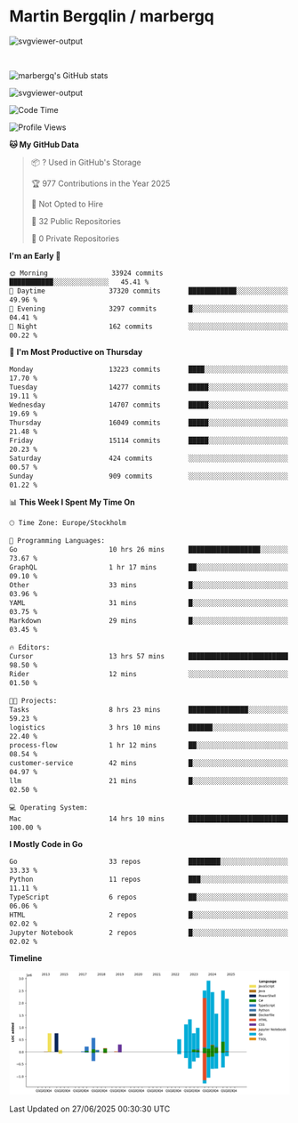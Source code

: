 # Martin Bergqlin / marbergq

![svgviewer-output](https://user-images.githubusercontent.com/2405410/206014777-22d41ecb-c24f-421d-b7d9-bba2cb5bb0de.svg)

<br>

<!--- [![Martin's Week](https://github-readme-stats.vercel.app/api/wakatime?username=marbergq&theme=dark)](https://github.com/anuraghazra/github-readme-stats) -->

![marbergq's GitHub stats](https://github-readme-stats.vercel.app/api?username=marbergq&count_private=true&show_icons=true)

![svgviewer-output](https://wakatime.com/badge/user/3f0a2069-6683-4e19-9a4a-7d21ea815067.svg)

<!--START_SECTION:waka-->
![Code Time](http://img.shields.io/badge/Code%20Time-5%2C200%20hrs%2027%20mins-blue)

![Profile Views](http://img.shields.io/badge/Profile%20Views-0-blue)

**🐱 My GitHub Data** 

> 📦 ? Used in GitHub's Storage 
 > 
> 🏆 977 Contributions in the Year 2025
 > 
> 🚫 Not Opted to Hire
 > 
> 📜 32 Public Repositories 
 > 
> 🔑 0 Private Repositories 
 > 
**I'm an Early 🐤** 

```text
🌞 Morning                33924 commits       ███████████░░░░░░░░░░░░░░   45.41 % 
🌆 Daytime                37320 commits       ████████████░░░░░░░░░░░░░   49.96 % 
🌃 Evening                3297 commits        █░░░░░░░░░░░░░░░░░░░░░░░░   04.41 % 
🌙 Night                  162 commits         ░░░░░░░░░░░░░░░░░░░░░░░░░   00.22 % 
```
📅 **I'm Most Productive on Thursday** 

```text
Monday                   13223 commits       ████░░░░░░░░░░░░░░░░░░░░░   17.70 % 
Tuesday                  14277 commits       █████░░░░░░░░░░░░░░░░░░░░   19.11 % 
Wednesday                14707 commits       █████░░░░░░░░░░░░░░░░░░░░   19.69 % 
Thursday                 16049 commits       █████░░░░░░░░░░░░░░░░░░░░   21.48 % 
Friday                   15114 commits       █████░░░░░░░░░░░░░░░░░░░░   20.23 % 
Saturday                 424 commits         ░░░░░░░░░░░░░░░░░░░░░░░░░   00.57 % 
Sunday                   909 commits         ░░░░░░░░░░░░░░░░░░░░░░░░░   01.22 % 
```


📊 **This Week I Spent My Time On** 

```text
🕑︎ Time Zone: Europe/Stockholm

💬 Programming Languages: 
Go                       10 hrs 26 mins      ██████████████████░░░░░░░   73.67 % 
GraphQL                  1 hr 17 mins        ██░░░░░░░░░░░░░░░░░░░░░░░   09.10 % 
Other                    33 mins             █░░░░░░░░░░░░░░░░░░░░░░░░   03.96 % 
YAML                     31 mins             █░░░░░░░░░░░░░░░░░░░░░░░░   03.75 % 
Markdown                 29 mins             █░░░░░░░░░░░░░░░░░░░░░░░░   03.45 % 

🔥 Editors: 
Cursor                   13 hrs 57 mins      █████████████████████████   98.50 % 
Rider                    12 mins             ░░░░░░░░░░░░░░░░░░░░░░░░░   01.50 % 

🐱‍💻 Projects: 
Tasks                    8 hrs 23 mins       ███████████████░░░░░░░░░░   59.23 % 
logistics                3 hrs 10 mins       ██████░░░░░░░░░░░░░░░░░░░   22.40 % 
process-flow             1 hr 12 mins        ██░░░░░░░░░░░░░░░░░░░░░░░   08.54 % 
customer-service         42 mins             █░░░░░░░░░░░░░░░░░░░░░░░░   04.97 % 
llm                      21 mins             █░░░░░░░░░░░░░░░░░░░░░░░░   02.50 % 

💻 Operating System: 
Mac                      14 hrs 10 mins      █████████████████████████   100.00 % 
```

**I Mostly Code in Go** 

```text
Go                       33 repos            ████████░░░░░░░░░░░░░░░░░   33.33 % 
Python                   11 repos            ███░░░░░░░░░░░░░░░░░░░░░░   11.11 % 
TypeScript               6 repos             ██░░░░░░░░░░░░░░░░░░░░░░░   06.06 % 
HTML                     2 repos             █░░░░░░░░░░░░░░░░░░░░░░░░   02.02 % 
Jupyter Notebook         2 repos             █░░░░░░░░░░░░░░░░░░░░░░░░   02.02 % 
```



**Timeline**

![Lines of Code chart](https://raw.githubusercontent.com/marbergq/marbergq/main/assets/bar_graph.png)


 Last Updated on 27/06/2025 00:30:30 UTC
<!--END_SECTION:waka-->
